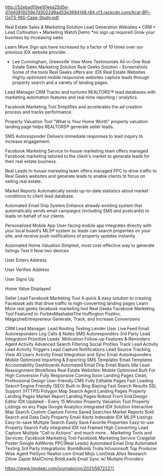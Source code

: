 

http://52ebad10ee97eea25d5e-d7d40819259e7d3022d9ad53e3694148.r84.cf3.rackcdn.com/Acal-BFi-OxTS-INS-Case-Study.pdf

Real Estate Sales & Marketing Solution
Lead Generation Websites • CRM • Lead Cultivation • Marketing
Watch Demo
*no sign up required
Grow your business by increasing sales

Learn More
Sign ups have increased by a factor of 10 times over our previous IDX website provider.
- Lee Cunningham, Greenville
View More Testimonials
All-in-One Real Estate Sales Marketing Solution
Real Geeks Solution - Screenshots
Some of the tools Real Geeks offers are:
IDX Real Estate Websites
Highly optimized mobile responsive websites capture leads through property search and a variety of landing pages.

Lead Manager CRM
Tracks and nurtures REALTORS'® lead databases with marketing automation features and real-time reporting / analytics.

Facebook Marketing Tool
Simplifies and accelerates the ad creation process and tracks performance.

Property Valuation Tool
"What is Your Home Worth" property valuation landing page helps REALTORS® generate seller leads.

SMS Autoresponder
Delivers immediate responses to lead inquiry to increase engagement.

Facebook Marketing Service
In-house marketing team offers managed Facebook marketing tailored to the client's market to generate leads for their real estate business.

Real Leads
In-house marketing team offers managed PPC to drive traffic to Real Geeks websites and generate leads to enable clients to focus on selling real estate.

Market Reports
Automatically sends up-to-date statistics about market conditions to client lead database.

Automated Email Drip System
Enhance already-existing system that automatically sends email campaigns (including SMS and postcards) to leads on behalf of our clients.

Personalized Mobile App
User-facing mobile app integrates directly with your local board's MLS® system so leads can search properties on your site, and receive push notifications of property updates instantly

Automated Home Valuation
Simplest, most cost-effective way to generate listings
Test it Now
two devices

User Enters Address

User Verifies Address

User Signs Up

Home Value Displayed

Seller Lead
Facebook Marketing Tool
A quick & easy solution to creating Facebook ads that drive traffic to high-converting landing pages
Learn More
real geeks facebook marketing tool
Real Geeks Facebook Marketing Tool Featured in:
ForbesMashableThe Huffington PostInc. MagazineEntrepreneur
Generate, Track, and Increase Conversions

CRM Lead Manager:
Lead Routing
Texting
Lender User
Live Feed
Email Autoresponders
Log Calls & Notes
SMS Autoresponders
3rd Party Lead Integration
Prioritize Leads' Motivation
Follow-up Features & Reminders
Agent Activity
Advanced Search Filtering
Social Profiles
Track Lead Activity
Lead Activity Triggers
Lead Capture Notifications
Lead Source Tracking
View All Users Activity
Email Integration and Sync
Email Autoresponders
Mobile Optimized
Importing & Exporting
SMS Templates
Email Templates
Accountability
Dashboards
Automated Email Drip
Email Blasts
Idle Lead Reassignment
Workflows
Real Estate Websites:
Mobile Optimized
Built For High Conversion
Fully Responsive
Coming Soon Landing Pages
Clean, Professional Design
User-friendly CMS
Fully Editable Pages
Fast Loading
Search Engine Friendly (SEO)
Built-in Blog
Blazing Fast Search Results
SSL Support (HTTPS)
Polygon Map Search
Agent Landing Pages
Property Landing Pages
Market Report Landing Pages
Robust Front End Design Editor
IDX Updated - Every 15 Minutes
Property Valuation Tool
Property Listings on any Page
Google Analytics
Integrated IDX Solution
Interactive Map Search
Custom Capture Forms
Saved Searches
Market Reports
Sold Search and Data
Daily Property Email Alerts
Indexable IDX MLS® Listings
Easy-to-save Multiple Search
Easily Save Favorite Properties
Easy-to-use Property Search
Fully integrated IDX not Framed
High Converting Lead Capture
Multiple "Call to Actions"
and much more...
Marketing Tools and Services:
Facebook Marketing Tool
Facebook Marketing Service
Craigslist Poster
Google AdWords PPC(Real Leads)
Automated Email Drip
Automated Texting
3rd Party Integrations:
BombBomb
Trulia
Infusionsoft
Top Producer
Wise Agent
PieSync
Realtor.com
Gmail
Mojo
LionDesk
Altos Research
Zillow
Zapier
MailChimp
BoldLeads
Email Sync w/ Multiple Providers

https://www.hindawi.com/journals/cin/2021/5672227/







